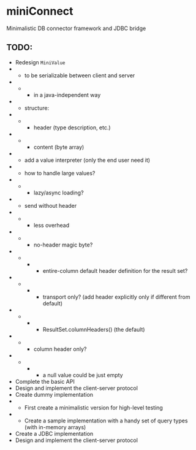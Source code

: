 # miniConnect

Minimalistic DB connector framework and JDBC bridge 

## TODO:

- Redesign `MiniValue`
- - to be serializable between client and server
- - - in a java-independent way
- - structure:
- - - header (type description, etc.)
- - - content (byte array)
- - add a value interpreter (only the end user need it)
- - how to handle large values?
- - - lazy/async loading?
- - send without header
- - - less overhead
- - - no-header magic byte?
- - - - entire-column default header definition for the result set?
- - - - transport only? (add header explicitly only if different from default)
- - - - ResultSet.columnHeaders() (the default)
- - - column header only?
- - - - a null value could be just empty
- Complete the basic API
- Design and implement the client-server protocol
- Create dummy implementation
- - First create a minimalistic version for high-level testing
- - Create a sample implementation with a handy set of query types (with in-memory arrays)
- Create a JDBC implementation
- Design and implement the client-server protocol
